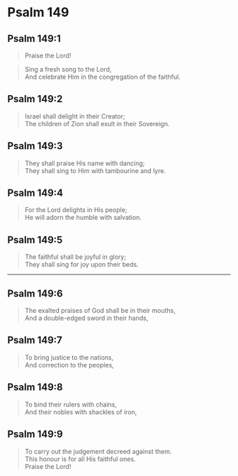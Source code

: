 # Psalm 149

## Psalm 149:1

> Praise the Lord!

> Sing a fresh song to the Lord,  
> And celebrate Him in the congregation of the faithful.

## Psalm 149:2

> Israel shall delight in their Creator;  
> The children of Zion shall exult in their Sovereign.

## Psalm 149:3

> They shall praise His name with dancing;  
> They shall sing to Him with tambourine and lyre.

## Psalm 149:4

> For the Lord delights in His people;  
> He will adorn the humble with salvation.

## Psalm 149:5

> The faithful shall be joyful in glory;  
> They shall sing for joy upon their beds.

---

## Psalm 149:6

> The exalted praises of God shall be in their mouths,  
> And a double-edged sword in their hands,

## Psalm 149:7

> To bring justice to the nations,  
> And correction to the peoples,

## Psalm 149:8

> To bind their rulers with chains,  
> And their nobles with shackles of iron,

## Psalm 149:9

> To carry out the judgement decreed against them.  
> This honour is for all His faithful ones.  
> Praise the Lord!

